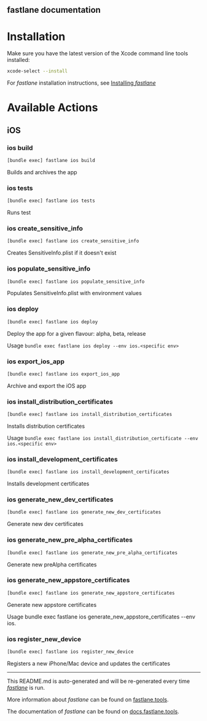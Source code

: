 fastlane documentation
----

# Installation

Make sure you have the latest version of the Xcode command line tools installed:

```sh
xcode-select --install
```

For _fastlane_ installation instructions, see [Installing _fastlane_](https://docs.fastlane.tools/#installing-fastlane)

# Available Actions

## iOS

### ios build

```sh
[bundle exec] fastlane ios build
```

Builds and archives the app

### ios tests

```sh
[bundle exec] fastlane ios tests
```

Runs test

### ios create_sensitive_info

```sh
[bundle exec] fastlane ios create_sensitive_info
```

Creates SensitiveInfo.plist if it doesn't exist

### ios populate_sensitive_info

```sh
[bundle exec] fastlane ios populate_sensitive_info
```

Populates SensitiveInfo.plist with environment values

### ios deploy

```sh
[bundle exec] fastlane ios deploy
```

Deploy the app for a given flavour: alpha, beta, release

Usage `bundle exec fastlane ios deploy --env ios.<specific env>`

### ios export_ios_app

```sh
[bundle exec] fastlane ios export_ios_app
```

Archive and export the iOS app

### ios install_distribution_certificates

```sh
[bundle exec] fastlane ios install_distribution_certificates
```

Installs distribution certificates

Usage `bundle exec fastlane ios install_distribution_certificate --env ios.<specific env>`

### ios install_development_certificates

```sh
[bundle exec] fastlane ios install_development_certificates
```

Installs development certificates

### ios generate_new_dev_certificates

```sh
[bundle exec] fastlane ios generate_new_dev_certificates
```

Generate new dev certificates

### ios generate_new_pre_alpha_certificates

```sh
[bundle exec] fastlane ios generate_new_pre_alpha_certificates
```

Generate new preAlpha certificates

### ios generate_new_appstore_certificates

```sh
[bundle exec] fastlane ios generate_new_appstore_certificates
```

Generate new appstore certificates

Usage bundle exec fastlane ios generate_new_appstore_certificates --env ios.<specific env>

### ios register_new_device

```sh
[bundle exec] fastlane ios register_new_device
```

Registers a new iPhone/Mac device and updates the certificates

----

This README.md is auto-generated and will be re-generated every time [_fastlane_](https://fastlane.tools) is run.

More information about _fastlane_ can be found on [fastlane.tools](https://fastlane.tools).

The documentation of _fastlane_ can be found on [docs.fastlane.tools](https://docs.fastlane.tools).
